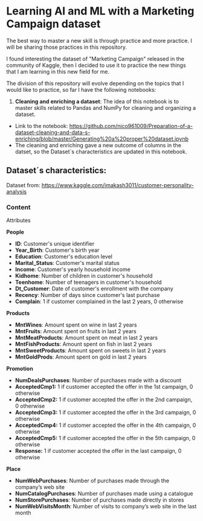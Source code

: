 # **Learning AI and ML with a Marketing Campaign dataset**

The best way to master a new skill is through practice and more practice. I will be sharing those practices in this repository.

I found interesting the dataset of "Marketing Campaign" released in the community of Kaggle, then I decided to use it to practice the new things that I am learning in this new field for me.

The division of this repository will evolve depending on the topics that I would like to practice, so far I have the following notebooks:
1. **Cleaning and enriching a dataset**:  The idea of this notebook is to master skills related to Pandas and NumPy for cleaning and organizing a dataset.
  * Link to the notebook: https://github.com/nico961009/Preparation-of-a-dataset-cleaning-and-data-s-enriching/blob/master/Generating%20a%20proper%20dataset.ipynb
  * The cleaning and enriching gave a new outcome of columns in the datset, so the Dataset´s characteristics are updated in this notebook.



## **Dataset´s characteristics:**

Dataset from: https://www.kaggle.com/imakash3011/customer-personality-analysis

### **Content**

Attributes

**People**

*   **ID**: Customer's unique identifier
*   **Year_Birth**: Customer's birth year
*   **Education**: Customer's education level
*   **Marital_Status**: Customer's marital status
*   **Income**: Customer's yearly household income
*   **Kidhome**: Number of children in customer's household
*   **Teenhome**: Number of teenagers in customer's household
*   **Dt_Customer**: Date of customer's enrollment with the company
*   **Recency**: Number of days since customer's last purchase
*   **Complain**: 1 if customer complained in the last 2 years, 0 otherwise

**Products**

*   **MntWines**: Amount spent on wine in last 2 years
*   **MntFruits**: Amount spent on fruits in last 2 years
*   **MntMeatProducts**: Amount spent on meat in last 2 years
*   **MntFishProducts**: Amount spent on fish in last 2 years
*   **MntSweetProducts**: Amount spent on sweets in last 2 years
*   **MntGoldProds**: Amount spent on gold in last 2 years

**Promotion**

*   **NumDealsPurchases**: Number of purchases made with a discount
*   **AcceptedCmp1:** 1 if customer accepted the offer in the 1st campaign, 0 otherwise
*   **AcceptedCmp2:** 1 if customer accepted the offer in the 2nd campaign, 0 otherwise
*   **AcceptedCmp3:** 1 if customer accepted the offer in the 3rd campaign, 0 otherwise
*   **AcceptedCmp4:** 1 if customer accepted the offer in the 4th campaign, 0 otherwise
*   **AcceptedCmp5:** 1 if customer accepted the offer in the 5th campaign, 0 otherwise
*   **Response:** 1 if customer accepted the offer in the last campaign, 0 otherwise

**Place**

*   **NumWebPurchases**: Number of purchases made through the company’s web site
*   **NumCatalogPurchases**: Number of purchases made using a catalogue
*   **NumStorePurchases**: Number of purchases made directly in stores
*   **NumWebVisitsMonth**: Number of visits to company’s web site in the last month
